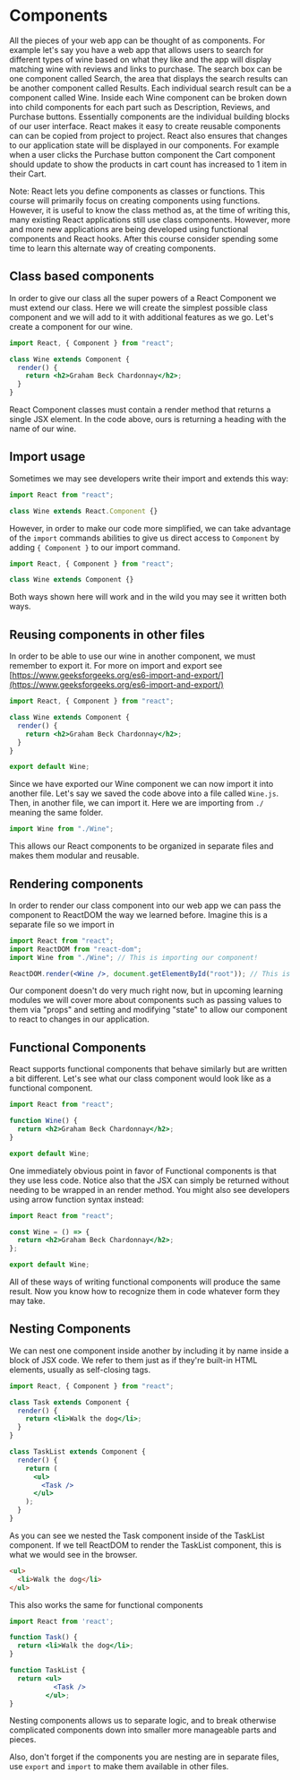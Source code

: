 # Components

All the pieces of your web app can be thought of as components. For example let's say you have a web app that allows users to search for different types of wine based on what they like and the app will display matching wine with reviews and links to purchase. The search box can be one component called Search, the area that displays the search results can be another component called Results. Each individual search result can be a component called Wine. Inside each Wine component can be broken down into child components for each part such as Description, Reviews, and Purchase buttons. Essentially components are the individual building blocks of our user interface. React makes it easy to create reusable components can can be copied from project to project. React also ensures that changes to our application state will be displayed in our components. For example when a user clicks the Purchase button component the Cart component should update to show the products in cart count has increased to 1 item in their Cart.

Note: React lets you define components as classes or functions. This course will primarily focus on creating components using functions. However, it is useful to know the class method as, at the time of writing this, many existing React applications still use class components. However, more and more new applications are being developed using functional components and React hooks. After this course consider spending some time to learn this alternate way of creating components.

## Class based components

In order to give our class all the super powers of a React Component we must extend our class. Here we will create the simplest possible class component and we will add to it with additional features as we go. Let's create a component for our wine.

```jsx
import React, { Component } from "react";

class Wine extends Component {
  render() {
    return <h2>Graham Beck Chardonnay</h2>;
  }
}
```

React Component classes must contain a render method that returns a single JSX element. In the code above, ours is returning a heading with the name of our wine.

## Import usage

Sometimes we may see developers write their import and extends this way:

```jsx
import React from "react";

class Wine extends React.Component {}
```

However, in order to make our code more simplified, we can take advantage of the `import` commands abilities to give us direct access to `Component` by adding `{ Component }` to our import command.

```jsx
import React, { Component } from "react";

class Wine extends Component {}
```

Both ways shown here will work and in the wild you may see it written both ways.

## Reusing components in other files

In order to be able to use our wine in another component, we must remember to export it. For more on import and export see [https://www.geeksforgeeks.org/es6-import-and-export/](https://www.geeksforgeeks.org/es6-import-and-export/)

```jsx
import React, { Component } from "react";

class Wine extends Component {
  render() {
    return <h2>Graham Beck Chardonnay</h2>;
  }
}

export default Wine;
```

Since we have exported our Wine component we can now import it into another file. Let's say we saved the code above into a file called `Wine.js`. Then, in another file, we can import it. Here we are importing from `./` meaning the same folder.

```javascript
import Wine from "./Wine";
```

This allows our React components to be organized in separate files and makes them modular and reusable.

## Rendering components

In order to render our class component into our web app we can pass the component to ReactDOM the way we learned before. Imagine this is a separate file so we import in

```jsx
import React from "react";
import ReactDOM from "react-dom";
import Wine from "./Wine"; // This is importing our component!

ReactDOM.render(<Wine />, document.getElementById("root")); // This is rendering our component into the DOM.
```

Our component doesn't do very much right now, but in upcoming learning modules we will cover more about components such as passing values to them via "props" and setting and modifying "state" to allow our component to react to changes in our application.

## Functional Components

React supports functional components that behave similarly but are written a bit different. Let's see what our class component would look like as a functional component.

```jsx
import React from "react";

function Wine() {
  return <h2>Graham Beck Chardonnay</h2>;
}

export default Wine;
```

One immediately obvious point in favor of Functional components is that they use less code. Notice also that the JSX can simply be returned without needing to be wrapped in an render method. You might also see developers using arrow function syntax instead:

```jsx
import React from "react";

const Wine = () => {
  return <h2>Graham Beck Chardonnay</h2>;
};

export default Wine;
```

All of these ways of writing functional components will produce the same result. Now you know how to recognize them in code whatever form they may take.

## Nesting Components

We can nest one component inside another by including it by name inside a block of JSX code. We refer to them just as if they're built-in HTML elements, usually as self-closing tags.

```jsx
import React, { Component } from "react";

class Task extends Component {
  render() {
    return <li>Walk the dog</li>;
  }
}

class TaskList extends Component {
  render() {
    return (
      <ul>
        <Task />
      </ul>
    );
  }
}
```

As you can see we nested the Task component inside of the TaskList component. If we tell ReactDOM to render the TaskList component, this is what we would see in the browser.

```html
<ul>
  <li>Walk the dog</li>
</ul>
```

This also works the same for functional components

```jsx
import React from 'react';

function Task() {
  return <li>Walk the dog</li>;
}

function TaskList {
  return <ul>
           <Task />
         </ul>;
}
```

Nesting components allows us to separate logic, and to break otherwise complicated components down into smaller more manageable parts and pieces.

Also, don't forget if the components you are nesting are in separate files, use `export` and `import` to make them available in other files.
